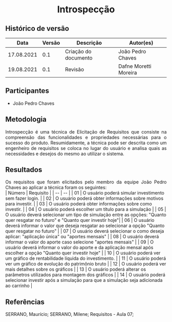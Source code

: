# <center> Introspecção


## Histórico de versão<br>

|Data | Versão | Descrição | Autor(es)|
| -- | -- | -- | -- |
| 17.08.2021 | 0.1 | Criação do documento | João Pedro Chaves |
| 19.08.2021 | 0.1 | Revisão | Dafne Moretti Moreira |

## Participantes

* João Pedro Chaves

## Metodologia
<div align="justify"> Introspecção é uma técnica de Elicitação de Requisitos que consiste na compreensão das funcionalidades e propriedades necessárias para o sucesso do produto. Resumidamente, a técnica pode ser descrita como um engenheiro de requisitos se coloca no lugar do usuário e analisa quais as necessidades e desejos do mesmo ao utilizar o sistema. 
</div>

## Resultados
<div align="justify"> Os requisitos que foram elicitados pelo membro da equipe João Pedro Chaves ao aplicar a técnica foram os seguintes:
</div>
| Número | Requisito |
| -- | -- |
| 01 | O usuário poderá simular investimento sem fazer login. |
| 02 | O usuário poderá obter informações sobre motivos para investir. |
| 03 | O usuário poderá obter informações sobre como investir. |
| 04 | O usuário poderá escolher um título para a simulação |
| 05 | O usuário deverá selecionar um tipo de simulação entre as opções: "Quanto quer resgatar no futuro" e "Quanto quer investir hoje"|
| 06 | O usuário deverá informar o valor que deseja resgatar ao selecionar a opção "Quanto quer resgatar no futuro" |
| 07 | O usuário deverá selecionar o como deseja aplicar: "aplicação única" ou "aportes mensais" |
| 08 | O usuário deverá informar o valor do aporte caso selecione "aportes mensais" |
| 09 | O usuário deverá informar o valor do aporte e da aplicação mensal após escolher a opção "Quanto quer investir hoje" |
| 10 | O usuário poderá ver um gráfico de rentabilidade líquida do investimento. |
| 11 | O usuário poderá ver um gráfico de evolução do patrimônio bruto |
| 12 | O usuário poderá ver mais detalhes sobre os gráficos |
| 13 | O usuário poderá alterar os parâmetros utilizados para montagem dos gráficos |
| 14 | O usuário poderá selecionar investir após a simulação para que a simulação seja adicionada ao carrinho |

## Referências
SERRANO, Maurício; SERRANO, Milene; Requisitos - Aula 07;